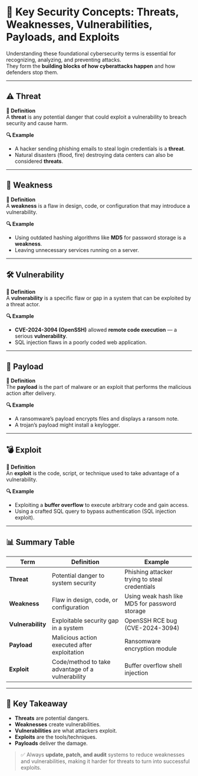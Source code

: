 # 🔑 Key Security Concepts: Threats, Weaknesses, Vulnerabilities, Payloads, and Exploits

Understanding these foundational cybersecurity terms is essential for recognizing, analyzing, and preventing attacks.  
They form the **building blocks of how cyberattacks happen** and how defenders stop them.

---

## ⚠️ Threat
**📖 Definition**  
A **threat** is any potential danger that could exploit a vulnerability to breach security and cause harm.  

**🔍 Example**  
- A hacker sending phishing emails to steal login credentials is a **threat**.  
- Natural disasters (flood, fire) destroying data centers can also be considered **threats**.  

---

## 🧩 Weakness
**📖 Definition**  
A **weakness** is a flaw in design, code, or configuration that may introduce a vulnerability.  

**🔍 Example**  
- Using outdated hashing algorithms like **MD5** for password storage is a **weakness**.  
- Leaving unnecessary services running on a server.  

---

## 🛠️ Vulnerability
**📖 Definition**  
A **vulnerability** is a specific flaw or gap in a system that can be exploited by a threat actor.  

**🔍 Example**  
- **CVE-2024-3094 (OpenSSH)** allowed **remote code execution** — a serious **vulnerability**.  
- SQL injection flaws in a poorly coded web application.  

---

## 🎯 Payload
**📖 Definition**  
The **payload** is the part of malware or an exploit that performs the malicious action after delivery.  

**🔍 Example**  
- A ransomware’s payload encrypts files and displays a ransom note.  
- A trojan’s payload might install a keylogger.  

---

## 💣 Exploit
**📖 Definition**  
An **exploit** is the code, script, or technique used to take advantage of a vulnerability.  

**🔍 Example**  
- Exploiting a **buffer overflow** to execute arbitrary code and gain access.  
- Using a crafted SQL query to bypass authentication (SQL injection exploit).  

---

## 📊 Summary Table

| Term          | Definition                                    | Example                                                   |
|---------------|-----------------------------------------------|-----------------------------------------------------------|
| **Threat**    | Potential danger to system security           | Phishing attacker trying to steal credentials             |
| **Weakness**  | Flaw in design, code, or configuration        | Using weak hash like MD5 for password storage             |
| **Vulnerability** | Exploitable security gap in a system       | OpenSSH RCE bug (CVE-2024-3094)                           |
| **Payload**   | Malicious action executed after exploitation  | Ransomware encryption module                              |
| **Exploit**   | Code/method to take advantage of a vulnerability | Buffer overflow shell injection                           |

---

## 🚀 Key Takeaway
- **Threats** are potential dangers.  
- **Weaknesses** create vulnerabilities.  
- **Vulnerabilities** are what attackers exploit.  
- **Exploits** are the tools/techniques.  
- **Payloads** deliver the damage.  

> ✅ Always **update, patch, and audit** systems to reduce weaknesses and vulnerabilities, making it harder for threats to turn into successful exploits.
